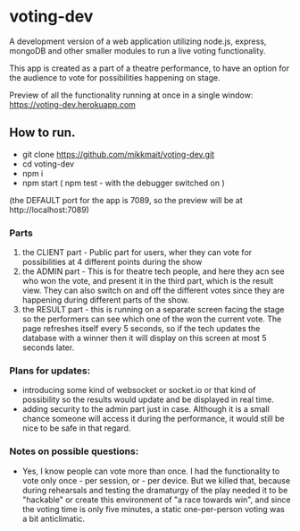 # voting-dev

A development version of a web application utilizing node.js, express, mongoDB and other smaller modules to run a live voting functionality.

This app is created as a part of a theatre performance, to have an option for the audience to vote for possibilities happening on stage.
  
Preview of all the functionality running at once in a single window:
https://voting-dev.herokuapp.com
  
## How to run.

- git clone https://github.com/mikkmait/voting-dev.git
- cd voting-dev
- npm i
- npm start ( npm test - with the debugger switched on )

(the DEFAULT port for the app is 7089, so the preview will be at http://localhost:7089)

### Parts

1. the CLIENT part - Public part for users, wher they can vote for possibilities at 4 different points during the show
2. the ADMIN part - This is for theatre tech people, and here they acn see who won the vote, and present it in the third part, which is the result view. They can also switch on and off the different votes since they are happening during different parts of the show.
3. the RESULT part - this is running on a separate screen facing the stage so the performers can see which one of the won the current vote. The page refreshes itself every 5 seconds, so if the tech updates the database with a winner then it will display on this screen at most 5 seconds later.

### Plans for updates:

- introducing some kind of websocket or socket.io or that kind of possibility so the results would update and be displayed in real time.
- adding security to the admin part just in case. Although it is a small chance someone will access it during the performance, it would still be nice to be safe in that regard.

### Notes on possible questions:

- Yes, I know people can vote more than once. I had the functionality to vote only once - per session, or - per device. But we killed that, because during rehearsals and testing the dramaturgy of the play needed it to be "hackable" or create this environment of "a race towards win", and since the voting time is only five minutes, a static one-per-person voting was a bit anticlimatic.